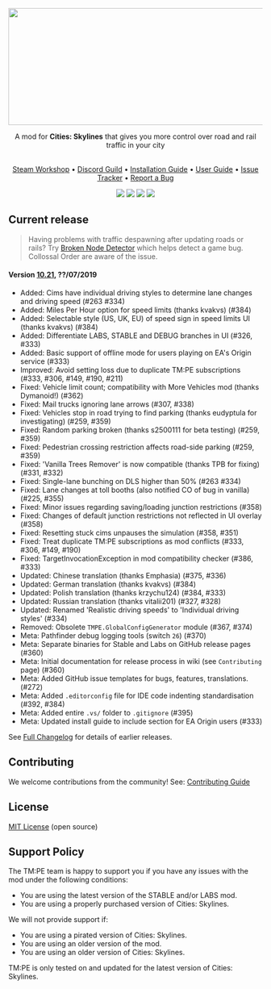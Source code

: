 ﻿<p align="center"><img src="https://user-images.githubusercontent.com/16494272/59316295-ee189d00-8c7a-11e9-93a2-266292b6f3e9.png" width="740" height="232" /></p>
<p align="center">A mod for <strong>Cities: Skylines</strong> that gives you more control over road and rail traffic in your city<br /><br /></p>
<p align="center"><a href="https://steamcommunity.com/sharedfiles/filedetails/?id=583429740">Steam Workshop</a> • <a href="https://discord.gg/faKUnST">Discord Guild</a> • <a href="https://github.com/krzychu124/Cities-Skylines-Traffic-Manager-President-Edition/wiki/Installation">Installation Guide</a> • <a href="http://www.viathinksoft.de/tmpe/wiki">User Guide</a> • <a href="https://github.com/krzychu124/Cities-Skylines-Traffic-Manager-President-Edition/issues">Issue Tracker</a> • <a href="https://github.com/krzychu124/Cities-Skylines-Traffic-Manager-President-Edition/wiki/Report-a-Bug">Report a Bug</a><br /></p>
<p align="center"><a href="https://steamcommunity.com/sharedfiles/filedetails/?id=583429740"><img src="https://img.shields.io/endpoint.svg?url=https://shieldsio-steam-workshop.jross.me/583429740" /></a> <a href="https://store.steampowered.com/app/255710/Cities_Skylines/"><img src="https://img.shields.io/badge/Game%20Version-1.12.1--f1-brightgreen.svg"></a> <a href="https://discord.gg/faKUnST"><img src="https://img.shields.io/discord/545065285862948894.svg?logo=discord&logoColor=F5F5F5" /></a> <a href="https://ci.appveyor.com/project/krzychu124/cities-skylines-traffic-manager-president-edition/branch/master"><img src="https://ci.appveyor.com/api/projects/status/dehkvuxk8b3h66e7/branch/master?svg=true" /></a></p>

## Current release

> Having problems with traffic despawning after updating roads or rails? Try [Broken Node Detector](https://steamcommunity.com/sharedfiles/filedetails/?id=1777173984) which helps detect a game bug. Collossal Order are aware of the issue.

#### Version [10.21](https://github.com/krzychu124/Cities-Skylines-Traffic-Manager-President-Edition/compare/10.20...10.21), ??/07/2019
* Added: Cims have individual driving styles to determine lane changes and driving speed (#263 #334)
* Added: Miles Per Hour option for speed limits (thanks kvakvs) (#384)
* Added: Selectable style (US, UK, EU) of speed sign in speed limits UI (thanks kvakvs) (#384)
* Added: Differentiate LABS, STABLE and DEBUG branches in UI (#326, #333)
* Added: Basic support of offline mode for users playing on EA's Origin service (#333)
* Improved: Avoid setting loss due to duplicate TM:PE subscriptions (#333, #306, #149, #190, #211)
* Fixed: Vehicle limit count; compatibility with More Vehicles mod (thanks Dymanoid!) (#362)
* Fixed: Mail trucks ignoring lane arrows (#307, #338)
* Fixed: Vehicles stop in road trying to find parking (thanks eudyptula for investigating) (#259, #359)
* Fixed: Random parking broken (thanks s2500111 for beta testing) (#259, #359)
* Fixed: Pedestrian crossing restriction affects road-side parking (#259, #359)
* Fixed: 'Vanilla Trees Remover' is now compatible (thanks TPB for fixing) (#331, #332)
* Fixed: Single-lane bunching on DLS higher than 50% (#263 #334)
* Fixed: Lane changes at toll booths (also notified CO of bug in vanilla) (#225, #355)
* Fixed: Minor issues regarding saving/loading junction restrictions (#358)
* Fixed: Changes of default junction restrictions not reflected in UI overlay (#358)
* Fixed: Resetting stuck cims unpauses the simulation (#358, #351)
* Fixed: Treat duplicate TM:PE subscriptions as mod conflicts (#333, #306, #149, #190)
* Fixed: TargetInvocationException in mod compatibility checker (#386, #333)
* Updated: Chinese translation (thanks Emphasia) (#375, #336)
* Updated: German translation (thanks kvakvs) (#384)
* Updated: Polish translation (thanks krzychu124) (#384, #333)
* Updated: Russian translation (thanks vitalii201) (#327, #328)
* Updated: Renamed 'Realistic driving speeds' to 'Individual driving styles' (#334)
* Removed: Obsolete `TMPE.GlobalConfigGenerator` module (#367, #374)
* Meta: Pathfinder debug logging tools (switch `26`) (#370)
* Meta: Separate binaries for Stable and Labs on GitHub release pages (#360)
* Meta: Initial documentation for release process in wiki (see `Contributing` page) (#360)
* Meta: Added GitHub issue templates for bugs, features, translations. (#272)
* Meta: Added `.editorconfig` file for IDE code indenting standardisation (#392, #384)
* Meta: Added entire `.vs/` folder to `.gitignore` (#395)
* Meta: Updated install guide to include section for EA Origin users (#333)

See [Full Changelog](https://github.com/krzychu124/Cities-Skylines-Traffic-Manager-President-Edition/blob/master/CHANGELOG.md) for details of earlier releases.

## Contributing

We welcome contributions from the community! See: [Contributing Guide](https://github.com/krzychu124/Cities-Skylines-Traffic-Manager-President-Edition/wiki/Contributing)

## License

[MIT License](https://github.com/krzychu124/Cities-Skylines-Traffic-Manager-President-Edition/blob/master/LICENSE) (open source)

## Support Policy

The TM:PE team is happy to support you if you have any issues with the mod under the following conditions:
- You are using the latest version of the STABLE and/or LABS mod.
- You are using a properly purchased version of Cities: Skylines.

We will not provide support if:
- You are using a pirated version of Cities: Skylines.
- You are using an older version of the mod.
- You are using an older version of Cities: Skylines.

TM:PE is only tested on and updated for the latest version of Cities: Skylines.
